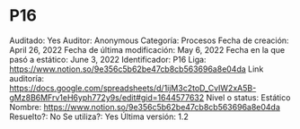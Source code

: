 # P16

Auditado: Yes
Auditor: Anonymous
Categoría: Procesos
Fecha de creación: April 26, 2022
Fecha de última modificación: May 6, 2022
Fecha en la que pasó a estático: June 3, 2022
Identificador: P16
Liga: https://www.notion.so/9e356c5b62be47cb8cb563696a8e04da 
Link auditoría: https://docs.google.com/spreadsheets/d/1ijM3c2toD_CvIW2xA5B-gMz8B6MFrv1eH6yph772y9s/edit#gid=1644577632
Nivel o status: Estático
Nombre: https://www.notion.so/9e356c5b62be47cb8cb563696a8e04da 
Resuelto?: No
Se utiliza?: Yes
Última versión: 1.2